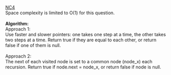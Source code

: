 [NC4](https://www.nowcoder.com/practice/650474f313294468a4ded3ce0f7898b9?tpId=188&tqId=38026&rp=1&ru=%2Factivity%2Foj&qru=%2Fta%2Fjob-code-high-week%2Fquestion-ranking&tab=answerKey)
<br />
Space complexity is limited to O(1) for this question. <br />
<br />
**Algorithm:** <br />
Approach 1: <br />
Use faster and slower pointers: one takes one step at a time, the other takes two steps at a time. Return true if they are equal to each other, or return false if one of them is null. <br />
<br />
Approach 2: <br />
The next of each visited node is set to a common node (node_x) each recursion. Return true if node.next = node_x, or return false if node is null. <br />
